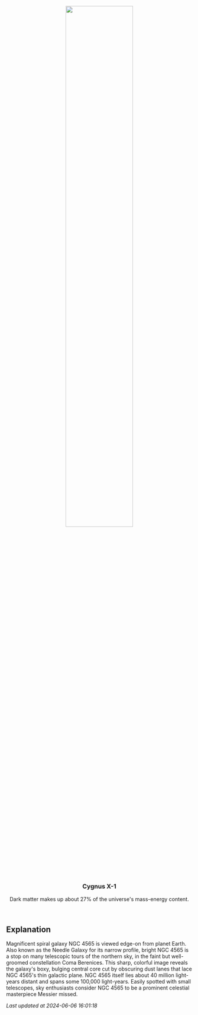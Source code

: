 <p align='center'>
    <img src='https://apod.nasa.gov/apod/image/2406/278_lorand_fenyes_ngc4565_1024.jpg' width='60%' />
    <h3 align="center">Cygnus X-1</h3>
    <p align="center">Dark matter makes up about 27% of the universe's mass-energy content.</p>
</p>
<br/>

Explanation
--
Magnificent spiral galaxy NGC 4565 is viewed edge-on from planet Earth. Also known as the Needle Galaxy for its narrow profile, bright NGC 4565 is a stop on many telescopic tours of the northern sky, in the faint but well-groomed constellation Coma Berenices. This sharp, colorful image reveals the galaxy's boxy, bulging central core cut by obscuring dust lanes that lace NGC 4565's thin galactic plane. NGC 4565 itself lies about 40 million light-years distant and spans some 100,000 light-years.  Easily spotted with small telescopes, sky enthusiasts consider NGC 4565 to be a prominent celestial masterpiece Messier missed.


*Last updated at 2024-06-06 16:01:18*
